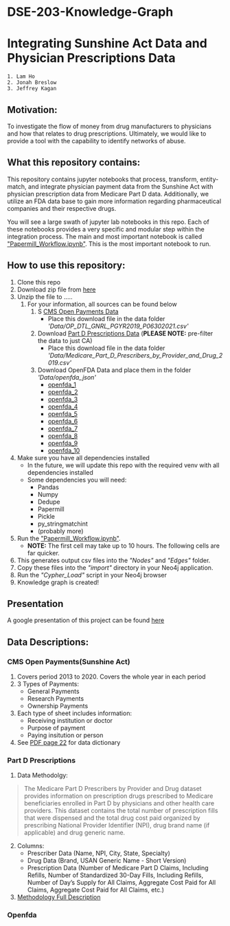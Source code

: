 # DSE-203-Knowledge-Graph
# Integrating Sunshine Act Data and Physician Prescriptions Data
    1. Lam Ho
    2. Jonah Breslow
    3. Jeffrey Kagan
    
## Motivation:
To investigate the flow of money from drug manufacturers to physicians and how that relates to drug prescriptions. Ultimately, we would like to provide a tool with the capability to identify networks of abuse.

## What this repository contains:
This repository contains jupyter notebooks that process, transform, entity-match, and integrate physician payment data from the Sunshine Act with physician prescription data from Medicare Part D data. Additionally, we utilize an FDA data base to gain more information regarding pharmaceutical companies and their respective drugs.

You will see a large swath of jupyter lab notebooks in this repo. Each of these notebooks provides a very specific and modular step within the integration process. The main and most important notebook is called ["Papermill_Workflow.ipynb"](https://github.com/JonahBreslow/DSE-203-Knowledge-Graph/blob/main/Papermill_Workflow.ipynb). This is the most important notebook to run.

## How to use this repository:
1. Clone this repo
2. Download zip file from [here]()
3. Unzip the file to .....
    1. For your information, all sources can be found below
        1. S [CMS Open Payments Data](https://openpaymentsdata.cms.gov/dataset/qsys-b88w)
           - Place this download file in the data folder *'Data/OP_DTL_GNRL_PGYR2019_P06302021.csv'*
        2. Download [Part D Prescriptions Data](https://data.cms.gov/provider-summary-by-type-of-service/medicare-part-d-prescribers/medicare-part-d-prescribers-by-provider-and-drug/data/2019) (**PLEASE NOTE:** pre-filter the data to just CA)
           - Place this download file in the data folder *'Data/Medicare_Part_D_Prescribers_by_Provider_and_Drug_2019.csv'*
        3. Download OpenFDA Data and place them in the folder *'Data/openfda_json'*
           - [openfda_1](https://download.open.fda.gov/drug/label/drug-label-0001-of-0010.json.zip)
           - [openfda_2](https://download.open.fda.gov/drug/label/drug-label-0002-of-0010.json.zip)
           - [openfda_3](https://download.open.fda.gov/drug/label/drug-label-0003-of-0010.json.zip)
           - [openfda_4](https://download.open.fda.gov/drug/label/drug-label-0004-of-0010.json.zip)
           - [openfda_5](https://download.open.fda.gov/drug/label/drug-label-0005-of-0010.json.zip)
           - [openfda_6](https://download.open.fda.gov/drug/label/drug-label-0006-of-0010.json.zip)
           - [openfda_7](https://download.open.fda.gov/drug/label/drug-label-0007-of-0010.json.zip)
           - [openfda_8](https://download.open.fda.gov/drug/label/drug-label-0008-of-0010.json.zip)
           - [openfda_9](https://download.open.fda.gov/drug/label/drug-label-0009-of-0010.json.zip)
           - [openfda_10](https://download.open.fda.gov/drug/label/drug-label-0010-of-0010.json.zip) 
6. Make sure you have all dependencies installed
   - In the future, we will update this repo with the required venv with all dependencies installed
   - Some dependencies you will need:
      - Pandas
      - Numpy
      - Dedupe
      - Papermill
      - Pickle
      - py_stringmatchint
      - (probably more)
7. Run the ["Papermill_Workflow.ipynb"](https://github.com/JonahBreslow/DSE-203-Knowledge-Graph/blob/main/Papermill_Workflow.ipynb).
   - **NOTE:** The first cell may take up to 10 hours. The following cells are far quicker.
8. This generates output csv files into the *"Nodes"* and *"Edges"* folder. 
9. Copy these files into the *"import"* directory in your Neo4j application.
10. Run the *"Cypher_Load"* script in your Neo4j browser
11. Knowledge graph is created!

## Presentation
A google presentation of this project can be found [here](https://docs.google.com/presentation/d/1CTyec4oKKbCgzUxYoKQenyqb7slMrhzmdhBv3PKmnYQ/edit#slide=id.g10623ce2b3e_2_283)


## Data Descriptions:

### CMS Open Payments(Sunshine Act)
1. Covers period 2013 to 2020. Covers the whole year in each period
2. 3 Types of Payments:
   - General Payments
   - Research Payments
   - Ownership Payments
3. Each type of sheet includes information:
   - Receiving institution or doctor
   - Purpose of payment
   - Paying insitution or person
4. See [PDF page 22](https://www.cms.gov/OpenPayments/Downloads/OpenPaymentsDataDictionary.pdf) for data dictionary
### Part D Prescriptions
1. Data Methodolgy:
>The Medicare Part D Prescribers by Provider and Drug dataset provides information on prescription drugs prescribed to Medicare beneficiaries enrolled in Part D by physicians and other health care providers. This dataset contains the total number of prescription fills that were dispensed and the total drug cost paid organized by prescribing National Provider Identifier (NPI), drug brand name (if applicable) and drug generic name.
2. Columns:
   - Prescriber Data (Name, NPI, City, State, Specialty)
   - Drug Data (Brand, USAN Generic Name - Short Version)
   - Prescription Data (Number of Medicare Part D Claims, Including Refills, Number of Standardized 30-Day Fills, Including Refills, Number of Day’s Supply for All Claims, Aggregate Cost Paid for All Claims, Aggregate Cost Paid for All Claims, etc.)
3. [Methodology Full Description](https://data.cms.gov/resources/medicare-part-d-prescribers-by-provider-and-drug-data-dictionary)
### Openfda
